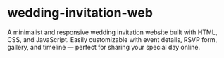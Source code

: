 # wedding-invitation-web
A minimalist and responsive wedding invitation website built with HTML, CSS, and JavaScript. Easily customizable with event details, RSVP form, gallery, and timeline — perfect for sharing your special day online.
